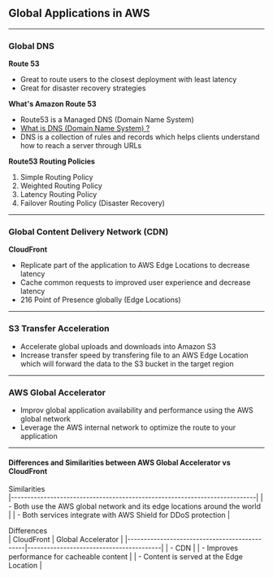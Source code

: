## Global Applications in AWS

---
### Global DNS
**Route 53**
- Great to route users to the closest deployment with least latency
- Great for disaster recovery strategies

**What's Amazon Route 53**
- Route53 is a Managed DNS (Domain Name System)
- [What is DNS (Domain Name System) ?](https://www.youtube.com/watch?v=nyH0nYhMW9M)
- DNS is a collection of rules and records which helps clients understand how to reach a server through URLs

**Route53 Routing Policies**

1. Simple Routing Policy
2. Weighted Routing Policy
3. Latency Routing Policy
4. Failover Routing Policy (Disaster Recovery)

---
### Global Content Delivery Network (CDN)
**CloudFront**
- Replicate part of the application to AWS Edge Locations to decrease latency
- Cache common requests to improved user experience and decrease latency
- 216 Point of Presence globally (Edge Locations)


---

### S3 Transfer Acceleration
- Accelerate global uploads and downloads into Amazon S3
- Increase transfer speed by transfering file to an AWS Edge Location which will forward the data to the S3 bucket in the target region

--- 

### AWS Global Accelerator
- Improv global application availability and performance using the AWS global network
- Leverage the AWS internal network to optimize the route to your application

---

#### Differences and Similarities between AWS Global Accelerator vs CloudFront
Similarities                                                              
|---------------------------------------------------------------------------|
| - Both use the AWS global network and its edge locations around the world |
| - Both services integrate with AWS Shield for DDoS protection             |

Differences                                                                            
| CloudFront                                   | Global Accelerator                     |
|----------------------------------------------|-----------------------------------------|
| - CDN                                        | 
| - Improves performance for cacheable content |
| - Content is served at the Edge Location     |

